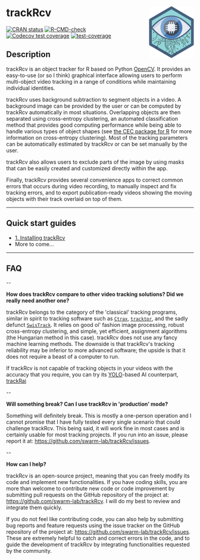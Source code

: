 
# trackRcv <a href="https://swarm-lab.github.io/trackRcv/"><img src="man/figures/logo.png" align="right" height="138" alt="trackRcv website" /></a>

<!-- badges: start -->
[![CRAN status](https://www.r-pkg.org/badges/version/trackRcv)](https://CRAN.R-project.org/package=trackRcv)
[![R-CMD-check](https://github.com/swarm-lab/trackRcv/actions/workflows/R-CMD-check.yaml/badge.svg)](https://github.com/swarm-lab/trackRcv/actions/workflows/R-CMD-check.yaml)
[![Codecov test coverage](https://codecov.io/gh/swarm-lab/trackRcv/graph/badge.svg)](https://app.codecov.io/gh/swarm-lab/trackRcv)
[![test-coverage](https://github.com/swarm-lab/trackRcv/actions/workflows/test-coverage.yaml/badge.svg)](https://github.com/swarm-lab/trackRcv/actions/workflows/test-coverage.yaml)
<!-- badges: end -->

## Description 

trackRcv is an object tracker for R based on Python [OpenCV](https://opencv.org/). 
It provides an easy-to-use (or so I think) graphical interface allowing users 
to perform multi-object video tracking in a range of conditions while 
maintaining individual identities.

trackRcv uses background subtraction to segment objects in a video. A background 
image can be provided by the user or can be computed by trackRcv automatically 
in most situations. Overlapping objects are then separated using cross-entropy 
clustering, an automated classification method that provides good computing 
performance while being able to handle various types of object shapes (see 
[the CEC package for R](https://swarm-lab.github.io/cec/) for more information 
on cross-entropy clustering). Most of the tracking parameters can be 
automatically estimated by trackRcv or can be set manually by the user. 

trackRcv also allows users to exclude parts of the image by using masks that can 
be easily created and customized directly within the app. 

Finally, trackRcv provides several convenience apps to correct common errors 
that occurs during video recording, to manually inspect and fix tracking errors, 
and to export publication-ready videos showing the moving objects with their 
track overlaid on top of them. 

---

## Quick start guides

+ [1. Installing trackRcv](https://swarm-lab.github.io/trackRcv/articles/z1_installing_trackRcv.html)
+ More to come...

---

## FAQ

--

**How does trackRcv compare to other video tracking solutions? Did we really need another one?**

trackRcv belongs to the category of the 'classical' tracking programs, similar 
in spirit to tracking software such as [`Ctrax`](http://ctrax.sourceforge.net/), 
[`tracktor`](https://github.com/vivekhsridhar/tracktor), and the sadly defunct
[`SwisTrack`](https://en.wikibooks.org/wiki/SwisTrack). It relies on good ol' 
fashion image processing, robust cross-entropy clustering, and simple, yet 
efficient, assignment algorithms (the Hungarian method in this case). trackRcv 
does not use any fancy machine learning methods. The downside is that trackRcv's 
tracking reliability may be inferior to more advanced software; the upside is 
that it does not require a beast of a computer to run. 

If trackRcv is not capable of tracking objects in your videos with the accuracy
that you require, you can try its 
[YOLO](https://github.com/ultralytics/ultralytics)-based AI counterpart, 
[trackRai](https://swarm-lab.github.io/trackRai)

-- 

**Will something break? Can I use trackRcv in 'production' mode?** 

Something will definitely break. This is mostly a one-person operation and I 
cannot promise that I have fully tested every single scenario that could 
challenge trackRcv. This being said, it will work fine in most cases and is 
certainly usable for most tracking projects. If you run into an issue, please 
report it at: https://github.com/swarm-lab/trackRcv/issues.

--

**How can I help?**

trackRcv is an open-source project, meaning that you can freely modify its code
and implement new functionalities. If you have coding skills, you are more than 
welcome to contribute new code or code improvement by submitting pull requests 
on the GitHub repository of the project at: https://github.com/swarm-lab/trackRcv. 
I will do my best to review and integrate them quickly. 

If you do not feel like contributing code, you can also help by submitting bug 
reports and feature requests using the issue tracker on the GitHub repository of 
the project at: https://github.com/swarm-lab/trackRcv/issues. These are extremely 
helpful to catch and correct errors in the code, and to guide the development of 
trackRcv by integrating functionalities requested by the community. 
